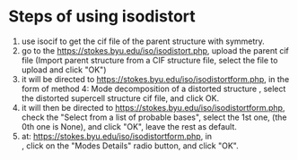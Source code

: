 # Steps of using isodistort
1. use isocif to get the cif file of the parent structure with symmetry.  
2. go to the https://stokes.byu.edu/iso/isodistort.php, upload the parent cif file (Import parent structure from a CIF structure file, select the file to upload and click "OK")
3. it will be directed to https://stokes.byu.edu/iso/isodistortform.php, in the form of method 4: Mode decomposition of a distorted structure , select the distorted supercell structure cif file, and click OK. 
4. it will then be directed to https://stokes.byu.edu/iso/isodistortform.php,  check the "Select from a list of probable bases", select the 1st one, (the 0th one is None), and click "OK", leave the rest as default.
5. at: https://stokes.byu.edu/iso/isodistortform.php, in <FORM ACTION="isodistortform.php" METHOD="POST" target="_blank">, click on the "Modes Details" radio button, and click "OK".
